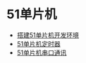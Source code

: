 # 51单片机

- [搭建51单片机开发环境](./setup-development-environment-for-51-mcu)
- [51单片机定时器](51-mcu-timer)
- [51单片机串口通讯](51-mcu-uart)
